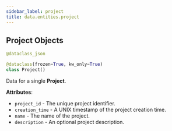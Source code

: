 ```yaml
---
sidebar_label: project
title: data.entities.project
---
```


## Project Objects

```python
@dataclass_json

@dataclass(frozen=True, kw_only=True)
class Project()
```

Data for a single **Project**.

**Attributes**:

- `project_id` - The unique project identifier.
- `creation_time` - A UNIX timestamp of the project creation time.
- `name` - The name of the project.
- `description` - An optional project description.

